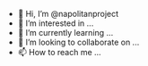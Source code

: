 - 👋 Hi, I’m @napolitanproject
- 👀 I’m interested in ...
- 🌱 I’m currently learning ...
- 💞️ I’m looking to collaborate on ...
- 📫 How to reach me ...

<!---
napolitanproject/napolitanproject is a ✨ special ✨ repository because its `README.md` (this file) appears on your GitHub profile.
You can click the Preview link to take a look at your changes.
--->

